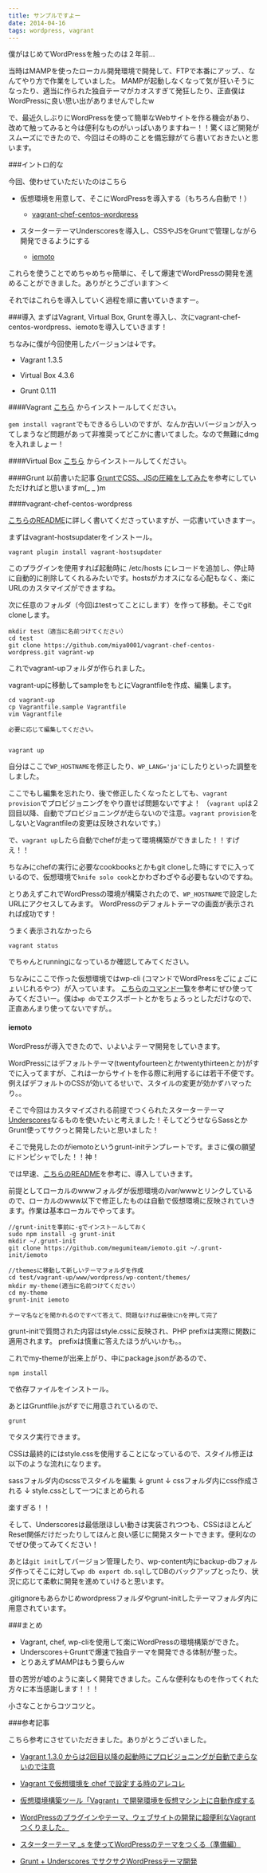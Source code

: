 ```yaml
---
title: サンプルですよー
date: 2014-04-16
tags: wordpress, vagrant
---
```


僕がはじめてWordPressを触ったのは２年前…

当時はMAMPを使ったローカル開発環境で開発して、FTPで本番にアップ、、なんてやり方で作業をしていました。
MAMPが起動しなくなって気が狂いそうになったり、適当に作られた独自テーマがカオスすぎて発狂したり、正直僕はWordPressに良い思い出がありませんでしたw

で、最近久しぶりにWordPressを使って簡単なWebサイトを作る機会があり、改めて触ってみると今は便利なものがいっぱいありますねー！！驚くほど開発がスムーズにできたので、今回はその時のことを備忘録がてら書いておきたいと思います。


###イントロ的な

今回、使わせていただいたのはこちら

- 仮想環境を用意して、そこにWordPressを導入する（もちろん自動で！）
  - [vagrant-chef-centos-wordpress](https://github.com/miya0001/vagrant-chef-centos-wordpress/)

- スターターテーマUnderscoresを導入し、CSSやJSをGruntで管理しながら開発できるようにする
  - [iemoto](https://github.com/megumiteam/iemoto)


これらを使うことでめちゃめちゃ簡単に、そして爆速でWordPressの開発を進めることができました。ありがとうございます＞＜

それではこれらを導入していく過程を順に書いていきますー。

###導入
まずはVagrant, Virtual Box, Gruntを導入し、次にvagrant-chef-centos-wordpress、iemotoを導入していきます！

ちなみに僕が今回使用したバージョンは↓です。

- Vagrant 1.3.5

- Virtual Box 4.3.6

- Grunt 0.1.11


####Vagrant
[こちら](http://downloads.vagrantup.com/) からインストールしてください。

`gem install vagrant`でもできるらしいのですが、なんか古いバージョンが入ってしまうなど問題があって非推奨ってどこかに書いてました。なので無難にdmgを入れましょー！


####Virtual Box
[こちら](https://www.virtualbox.org/wiki/Downloads) からインストールしてください。


####Grunt
以前書いた記事 [GruntでCSS、JSの圧縮をしてみた](http://dangerous-animal141.hatenablog.com/entry/2013/08/14/145033)を参考にしていただければと思いますm(_ _ )m


####vagrant-chef-centos-wordpress

[こちらのREADME](https://github.com/miya0001/vagrant-chef-centos-wordpress/blob/master/README-ja.md)に詳しく書いてくださっていますが、一応書いていきますー。

まずはvagrant-hostsupdaterをインストール。

    vagrant plugin install vagrant-hostsupdater

このプラグインを使用すれば起動時に /etc/hosts にレコードを追加し、停止時に自動的に削除してくれるみたいです。hostsがカオスになる心配もなく、楽にURLのカスタマイズができますね。

次に任意のフォルダ（今回はtestってことにします）を作って移動。そこでgit cloneします。

    mkdir test（適当に名前つけてください）
    cd test
    git clone https://github.com/miya0001/vagrant-chef-centos-wordpress.git vagrant-wp


これでvagrant-upフォルダが作られました。

vagrant-upに移動してsampleをもとにVagrantfileを作成、編集します。

    cd vagrant-up
    cp Vagrantfile.sample Vagrantfile
    vim Vagrantfile

    必要に応じて編集してください。


    vagrant up

自分はここで`WP_HOSTNAME`を修正したり、`WP_LANG='ja'`にしたりといった調整をしました。

ここでもし編集を忘れたり、後で修正したくなったとしても、`vagrant provision`でプロビジョニングをやり直せば問題ないですよ！
（`vagrant up`は２回目以降、自動でプロビジョニングが走らないので注意。`vagrant provision`をしないとVagrantfileの変更は反映されないです。）

で、`vagrant up`したら自動でchefが走って環境構築ができました！！すげえ！！

ちなみにchefの実行に必要なcookbooksとかもgit cloneした時にすでに入っているので、仮想環境で`knife solo cook`とかわざわざやる必要もないのですね。

とりあえずこれでWordPressの環境が構築されたので、`WP_HOSTNAME`で設定したURLにアクセスしてみます。
WordPressのデフォルトテーマの画面が表示されれば成功です！

うまく表示されなかったら

    vagrant status

でちゃんとrunningになっているか確認してみてください。

ちなみにここで作った仮想環境ではwp-cli (コマンドでWordPressをごにょごにょいじれるやつ）が入っています。
[こちらのコマンド一覧](http://wp-cli.org/commands/)を参考にぜひ使ってみてくださいー。僕は`wp db`でエクスポートとかをちょろっとしただけなので、正直あんまり使ってないですが。。


#### iemoto
WordPressが導入できたので、いよいよテーマ開発をしていきます。

WordPressにはデフォルトテーマ(twentyfourteenとかtwentythirteenとか)がすでに入ってますが、これは一からサイトを作る際に利用するには若干不便です。例えばデフォルトのCSSが効いてるせいで、スタイルの変更が効かずハマったり。。

そこで今回はカスタマイズされる前提でつくられたスターターテーマ[Underscores](http://underscores.me/)なるものを使いたいと考えました！そしてどうせならSassとかGrunt使ってサクっと開発したいと思いました！

そこで発見したのがiemotoというgrunt-initテンプレートです。まさに僕の願望にドンピシャでした！！神！

では早速、[こちらのREADME](https://github.com/megumiteam/iemoto/blob/master/README.md)を参考に、導入していきます。

前提としてローカルのwwwフォルダが仮想環境の/var/wwwとリンクしているので、ローカルのwww以下で修正したものは自動で仮想環境に反映されていきます。作業は基本ローカルでやってます。

    //grunt-initを事前に-gでインストールしておく
    sudo npm install -g grunt-init
    mkdir ~/.grunt-init
    git clone https://github.com/megumiteam/iemoto.git ~/.grunt-init/iemoto

    //themesに移動して新しいテーマフォルダを作成
    cd test/vagrant-up/www/wordpress/wp-content/themes/
    mkdir my-theme(適当に名前つけてください）
    cd my-theme
    grunt-init iemoto

    テーマ名などを聞かれるのですべて答えて、問題なければ最後にnを押して完了


grunt-initで質問された内容はstyle.cssに反映され、PHP prefixは実際に関数に適用されます。
prefixは慎重に答えたほうがいいかも。。

これでmy-themeが出来上がり、中にpackage.jsonがあるので、

    npm install

で依存ファイルをインストール。

あとはGruntfile.jsがすでに用意されているので、

    grunt

でタスク実行できます。

CSSは最終的にはstyle.cssを使用することになっているので、スタイル修正は以下のような流れになります。


sassフォルダ内のscssでスタイルを編集
↓
grunt
↓
cssフォルダ内にcss作成される
↓
style.cssとして一つにまとめられる


楽すぎる！！

そして、Underscoresは最低限ほしい動きは実装されつつも、CSSはほとんどReset関係だけだったりしてほんと良い感じに開発スタートできます。便利なのでぜひ使ってみてください！


あとは`git init`してバージョン管理したり、wp-content内にbackup-dbフォルダ作ってそこに対して`wp db export db.sql`してDBのバックアップとったり、状況に応じて柔軟に開発を進めていけると思います。

.gitignoreもあらかじめwordpressフォルダやgrunt-initしたテーマフォルダ内に用意されています。



###まとめ

- Vagrant, chef, wp-cliを使用して楽にWordPressの環境構築ができた。
- Underscores＋Gruntで爆速で独自テーマを開発できる体制が整った。
- とりあえずMAMPはもう要らんw

昔の苦労が嘘のように楽しく開発できました。こんな便利なものを作ってくれた方々に本当感謝します！！！

小さなことからコツコツと。


###参考記事

こちら参考にさせていただきました。ありがとうございました。

- [Vagrant 1.3.0 からは2回目以降の起動時にプロビジョニングが自動で走らないので注意](http://www.msng.info/archives/2013/09/vagrant-1-3-0-no-provision.php)

- [Vagrant で仮想環境を chef で設定する時のアレコレ](http://inokara.hateblo.jp/entry/2013/10/17/060352)

- [仮想環境構築ツール「Vagrant」で開発環境を仮想マシン上に自動作成する](http://knowledge.sakura.ad.jp/tech/1552/)

- [WordPressのプラグインやテーマ、ウェブサイトの開発に超便利なVagrantつくりました。](http://firegoby.jp/archives/5141)

- [スターターテーマ _s を使ってWordPressのテーマをつくる（準備編）](http://gatespace.jp/2012/12/19/underscores00/)

- [Grunt + Underscores でサクサクWordPressテーマ開発](http://firegoby.jp/archives/5115)


